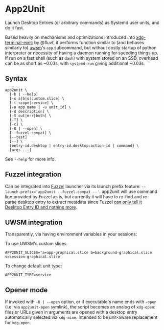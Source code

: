 # App2Unit

Launch Desktop Entries (or arbitrary commands) as Systemd user units, and do it
fast.

Based heavily on mechanisms and optimizations introduced into
[xdg-terminal-exec](../xdg-terminal-exec/) by @fluvf, it performs function
similar to (and behaves similarly to) [uwsm](../uwsm)'s `app` subcommand, but
without costly startup of python interpreter or necessity of having a daemon
running for speeding things up. If run on a fast shell (such as `dash`) with
system stored on an SSD, overhead can be as short as ~0.03s, with `systemd-run`
giving additional ~0.03s.

## Syntax

    app2unit \
      [-h | --help]
      [-s a|b|s|custom.slice] \
      [-t scope|service] \
      [-a app_name | -u unit_id] \
      [-d description] \
      [-S out|err|both] \
      [-T] \
      [-c] \
      [-O | --open] \
      [--fuzzel-compat] \
      [--test]
      [--] \
      {entry-id.desktop | entry-id.desktop:action-id | command} \
      [args ...]

See `--help` for more info.

## Fuzzel integration

Can be integrated into [Fuzzel](https://codeberg.org/dnkl/fuzzel/) launcher via
its launch prefix feature: `--launch-prefix='app2unit --fuzzel-compat --'`.
app2unit will use command line provided by Fuzzel as is, but currently it will
have to re-find and re-parse desktop entry to extract metadata since Fuzzel [can
only tell it Desktop Entry ID and nothing
more](https://codeberg.org/dnkl/fuzzel/issues/292).

## UWSM integration

Transparently, via having environment variables in your sessions:

To use UWSM's custom slices:

    APP2UNIT_SLICES='a=app-graphical.slice b=background-graphical.slice s=session-graphical.slice'

To change default unit type:

    APP2UNIT_TYPE=service

## Opener mode

If invoked with `-O | --open` option, or if executable's name ends with
`-open` (i.e. via `app2unit-open` symlink), the script becomes an analog of
`xdg-open`: files or URLs given in arguments are opened with a desktop entry
automatically selected via `xdg-mime`. Intended to be unit-aware replacement
for `xdg-open`.
